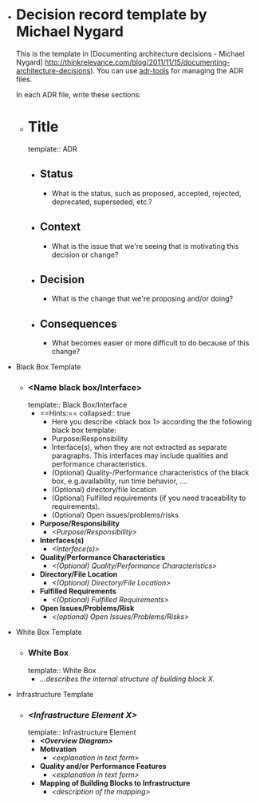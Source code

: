 - # Decision record template by Michael Nygard
  
  This is the template in [Documenting architecture decisions - Michael Nygard] http://thinkrelevance.com/blog/2011/11/15/documenting-architecture-decisions). You can use [adr-tools](https://github.com/npryce/adr-tools) for managing the ADR files.
  
  In each ADR file, write these sections:
	- # Title
	  template:: ADR
		- ## Status
			- What is the status, such as proposed, accepted, rejected, deprecated, superseded, etc.?
		- ## Context
			- What is the issue that we're seeing that is motivating this decision or change?
		- ## Decision
			- What is the change that we're proposing and/or doing?
		- ## Consequences
			- What becomes easier or more difficult to do because of this change?
- Black Box Template
	- ### \<Name black box/Interface>
	  template:: Black Box/Interface
		- ==Hints:==
		  collapsed:: true
			- Here you describe \<black box 1> according the the following black box template:
			- Purpose/Responsibility
			- Interface(s), when they are not extracted as separate paragraphs.   This interfaces may include qualities and performance characteristics.
			- (Optional) Quality-/Performance characteristics of the black box, e.g.availability, run time behavior, ....
			- (Optional) directory/file location
			- (Optional) Fulfilled requirements (if you need traceability to requirements).
			- (Optional) Open issues/problems/risks
		- **Purpose/Responsibility**
			- *\<Purpose/Responsibility>*
		- **Interfaces(s)**
			- *\<Interface(s)>*
		- **Quality/Performance Characteristics**
			- *\<(Optional) Quality/Performance Characteristics>*
		- **Directory/File Location**
			- *\<(Optional) Directory/File Location>*
		- **Fulfilled Requirements**
			- *\<(Optional) Fulfilled Requirements>*
		- **Open Issues/Problems/Risk**
			- *\<(optional) Open Issues/Problems/Risks>*
- White Box Template
	- ### White Box *<building block X>*
	  template:: White Box
		- *...describes the internal structure of building block X.*
- Infrastructure Template
	- ### *\<Infrastructure Element X>*
	  template:: Infrastructure Element
		- ***\<Overview Diagram>***
		- **Motivation**
			- *\<explanation in text form>*
		- **Quality and/or Performance Features**
			- *\<explanation in text form>*
		- **Mapping of Building Blocks to Infrastructure**
			- *\<description of the mapping>*